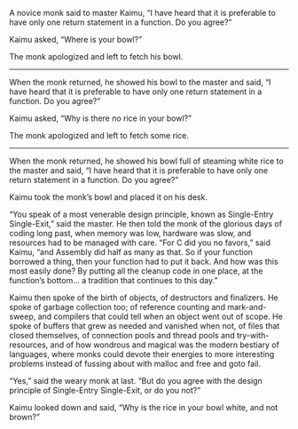 A novice monk said to master Kaimu, “I have heard that it is preferable to have only one return statement in a function.  Do you agree?”

Kaimu asked, “Where is your bowl?”

The monk apologized and left to fetch his bowl.

----------

When the monk returned, he showed his bowl to the master and said, “I have heard that it is preferable to have only one return statement in a function.  Do you agree?”

Kaimu asked, “Why is there no rice in your bowl?”

The monk apologized and left to fetch some rice.

----------

When the monk returned, he showed his bowl full of steaming white rice to the master and said, “I have heard that it is preferable to have only one return statement in a function.  Do you agree?”

Kaimu took the monk’s bowl and placed it on his desk.

“You speak of a most venerable design principle, known as Single-Entry Single-Exit,” said the master.  He then told the monk of the glorious days of coding long past, when memory was low, hardware was slow, and resources had to be managed with care.  “For C did you no favors,” said Kaimu, “and Assembly did half as many as that.  So if your function borrowed a thing, then your function had to put it back. And how was this most easily done?  By putting all the cleanup code in one place, at the function’s bottom... a tradition that continues to this day.”

Kaimu then spoke of the birth of objects, of destructors and finalizers.  He spoke of garbage collection too; of reference counting and mark-and-sweep, and compilers that could tell when an object went out of scope.  He spoke of buffers that grew as needed and vanished when not, of files that closed themselves, of connection pools and thread pools and try-with-resources, and of how wondrous and magical was the modern bestiary of languages, where monks could devote their energies to more interesting problems instead of fussing about with malloc and free and goto fail.

“Yes,” said the weary monk at last.  “But do you agree with the design principle of Single-Entry Single-Exit, or do you not?”

Kaimu looked down and said, “Why is the rice in your bowl white, and not brown?”
